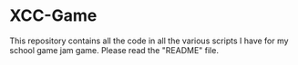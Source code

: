 # XCC-Game
This repository contains all the code in all the various scripts I have for my school game jam game. Please read the "README" file.
